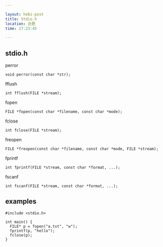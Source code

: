 ```yaml
---

layout: hebi-post
title: Stdio.h
location: 合肥
time: 17:23:45

---
```


## stdio.h

perror

```
void perror(const char *str);
```

fflush

```
int fflush(FILE *stream);
```
<!--more-->

fopen

```
FILE *fopen(const char *filename, const char *mode);
```

fclose

```
int fclose(FILE *stream);
```

freopen

```
FILE *freopen(const char *filename, const char *mode, FILE *stream);
```

fprintf

```
int fprintf(FILE *stream, const char *format, ...);
```

fscanf

```
int fscanf(FILE *stream, const char *format, ...);
```


## examples

```
#include <stdio.h>

int main() {
  FILE* p = fopen("a.txt", "w");
  fprintf(p, "hello");
  fclose(p);
}
```
